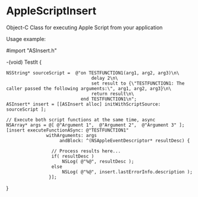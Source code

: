 # AppleScriptInsert
Object-C Class for executing Apple Script from your application

Usage example:


#import "ASInsert.h"

-(void) TestIt {
    
    NSString* sourceScript =  @"on TESTFUNCTION1(arg1, arg2, arg3)\n\
                                    delay 2\n\
                                    set result to {\"TESTFUNCTION1: The caller passed the following arguments:\", arg1, arg2, arg3}\n\
                                    return result\n\
                                end TESTFUNCTION1\n";
    ASInsert* insert = [[ASInsert alloc] initWithScriptSource: sourceScript ];
    
    // Execute both script functions at the same time, async
    NSArray* args = @[ @"Argument 1",  @"Argument 2",  @"Argument 3" ];
    [insert executeFunctionASync: @"TESTFUNCTION1"
                   withArguments: args
                        andBlock: ^(NSAppleEventDescriptor* resultDesc) {
                    
                     // Process results here...
                     if( resultDesc )
                         NSLog( @"%@", resultDesc );
                     else
                         NSLog( @"%@", insert.lastErrorInfo.description );
                    }];
}
